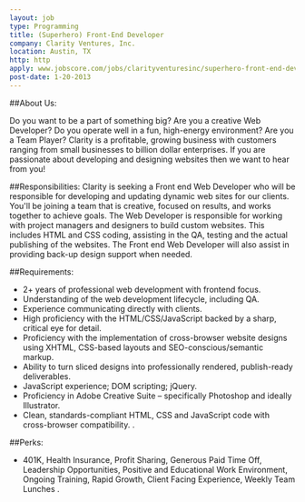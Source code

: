 ```yaml
---
layout: job
type: Programming
title: (Superhero) Front-End Developer
company: Clarity Ventures, Inc.
location: Austin, TX
http: http
apply: www.jobscore.com/jobs/clarityventuresinc/superhero-front-end-developer/df9IFmgxar4QcZeJe4efaV
post-date: 1-20-2013
--- 
```


##About Us:

Do you want to be a part of something big? Are you a creative Web Developer? Do you operate well in a fun, high-energy environment? Are you a Team Player? Clarity is a profitable, growing business with customers ranging from small businesses to billion dollar enterprises. If you are passionate about developing and designing websites then we want to hear from you! 

##Responsibilities:
Clarity is seeking a Front end Web Developer who will be responsible for developing and updating dynamic web sites for our clients. You'll be joining a team that is creative, focused on results, and works together to achieve goals. The Web Developer is responsible for working with project managers and designers to build custom websites. This includes HTML and CSS coding, assisting in the QA, testing and the actual publishing of the websites. The Front end Web Developer will also assist in providing back-up design support when needed.

##Requirements:
* 2+ years of professional web development with frontend focus. 
* Understanding of the web development lifecycle, including QA. 
* Experience communicating directly with clients.
* High proficiency with the HTML/CSS/JavaScript backed by a sharp, critical eye for detail. 
* Proficiency with the implementation of cross-browser website designs using XHTML, CSS-based layouts and SEO-conscious/semantic markup. 
* Ability to turn sliced designs into professionally rendered, publish-ready deliverables. 
* JavaScript experience; DOM scripting; jQuery. 
* Proficiency in Adobe Creative Suite – specifically Photoshop and ideally Illustrator. 
* Clean, standards-compliant HTML, CSS and JavaScript code with cross-browser compatibility. .

##Perks:

* 401K, Health Insurance, Profit Sharing, Generous Paid Time Off, Leadership Opportunities, Positive and Educational Work Environment, Ongoing Training, Rapid Growth, Client Facing Experience, Weekly Team Lunches .